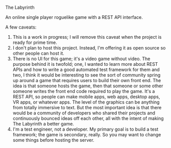 The Labyrinth

An online single player roguelike game with a REST API interface.

A few caveats:
1. This is a work in progress; I will remove this caveat when the project is ready for prime time.
2. I don't plan to host this project. Instead, I'm offering it as open source so other people can host it.
3. There is no UI for this game; it's a video game without video. The purpose behind it is twofold; one,
I wanted to learn more about REST APIs and how to write a good automated test framework for them and two,
I think it would be interesting to see the sort of community spring up around a game that requires users
to build their own front end. The idea is that someone hosts the game, then that someone or some other
someone writes the front end code required to play the game. It's a REST API, so people can make mobile
apps, web apps, desktop apps, VR apps, or whatever apps. The level of the graphics can be anything from
totally immersive to text. But the most important idea is that there would be a community of developers
who shared their projects and continuously bounced ideas off each other, all with the intent of making
The Labyrinth a better game.
4. I'm a test engineer, not a developer. My primary goal is to build a test framework; the game is
secondary, really. So you may want to change some things before hosting the server.